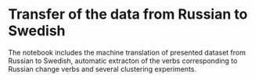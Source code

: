 # Transfer of the data from Russian to Swedish

The notebook includes the machine translation of presented dataset from Russian to Swedish, automatic extracton of the verbs corresponding to Russian change verbs and several clustering experiments.
